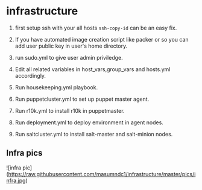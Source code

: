 # infrastructure

1. first setup ssh with your all hosts
`ssh-copy-id` can be an easy fix.

2. If you have automated image creation script like packer or so you can 
   add user public key in user's home directory.

3. run sudo.yml to give user admin priviledge.

3. Edit all related variables in host_vars,group_vars and hosts.yml accordingly.

4. Run housekeeping.yml playbook.

5. Run puppetcluster.yml to set up puppet master agent.

6. Run r10k.yml to install r10k in puppetmaster.
 
7. Run deployment.yml to deploy environment in agent nodes.

8. Run saltcluster.yml to install salt-master and salt-minion nodes.

## Infra pics 
![infra pic] (https://raw.githubusercontent.com/masumndc1/infrastructure/master/pics/infra.jpg)

